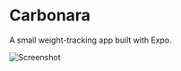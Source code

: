 # Carbonara

A small weight-tracking app built with Expo.

![Screenshot](https://i.imgur.com/zfaOxDQ.png)
